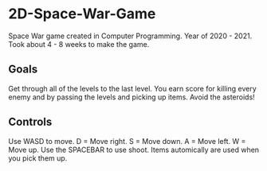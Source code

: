 # 2D-Space-War-Game
Space War game created in Computer Programming. Year of 2020 - 2021. Took about 4 - 8 weeks to make the game.

## Goals
Get through all of the levels to the last level. You earn score for killing every enemy and by passing the levels and picking up items. Avoid the asteroids!

## Controls
Use WASD to move. D = Move right. S = Move down. A = Move left. W = Move up. Use the SPACEBAR to use shoot. Items automically are used when you pick them up.
